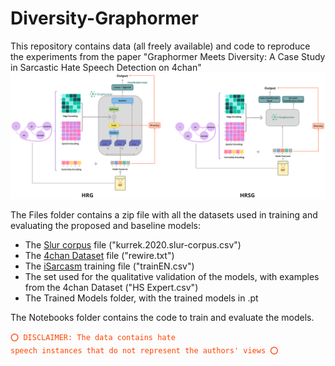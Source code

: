 # Diversity-Graphormer

This repository contains data (all freely available) and code to reproduce the experiments from the paper "Graphormer Meets Diversity: A Case Study in Sarcastic Hate Speech Detection on 4chan"
![Graphormer Figure](https://github.com/the-paper-acc/Diversity-Graphormer/blob/344d5b5f90982f73bfaa5022bf2b9bf27d140bc1/Files/paperfig2.png)

The Files folder contains a zip file with all the datasets used in training and evaluating the proposed and baseline models:
- The [Slur corpus](https://github.com/networkdynamics/slur-corpus) file ("kurrek.2020.slur-corpus.csv")
- The [4chan Dataset](https://github.com/YitingQu/meme-evolution) file ("rewire.txt")
- The [iSarcasm](https://github.com/dmbavkar/iSarcasm) training file ("trainEN.csv")
- The set used for the qualitative validation of the models, with examples from the 4chan Dataset ("HS Expert.csv")
- The Trained Models folder, with the trained models in .pt

The Notebooks folder contains the code to train and evaluate the models.


<code style="color : Orangered">⭕ DISCLAIMER: The data contains hate speech instances that do not represent the authors' views ⭕</code>
